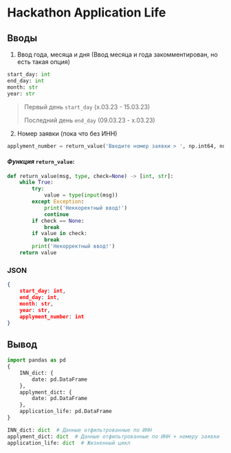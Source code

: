 # Hackathon Application Life
## Вводы
1. Ввод года, месяца и дня (Ввод месяца и года закомментирован, но есть такая опция)
```python
start_day: int
end_day: int
month: str
year: str
```
> Первый день ```start_day``` (x.03.23 - 15.03.23)
> 
> Последний день ```end_day``` (09.03.23 - x.03.23)
2. Номер заявки (пока что без ИНН)
```python
applyment_number = return_value('Введите номер заявки > ', np.int64, numbers)
```
#### ___Функция___ ```return_value```:
```python
def return_value(msg, type, check=None) -> [int, str]:
    while True:
        try:
            value = type(input(msg))
        except Exception:
            print('Неккоректный ввод!')
            continue
        if check == None:
            break
        if value in check:
            break
        print('Некорректный ввод!')
    return value
```
### JSON 
```json
{
    start_day: int,
    end_day: int,
    month: str,
    year: str,
    applyment_number: int
}
```
## Вывод


```python
import pandas as pd
{
    INN_dict: {
        date: pd.DataFrame
    },
    applyment_dict: {
        date: pd.DataFrame
    },
    application_life: pd.DataFrame
}
```
```python
INN_dict: dict  # Данные отфильтрованные по ИНН
applyment_dict: dict  # Данные отфильтрованные по ИНН + номеру заявки
application_life: dict  # Жизненный цикл
```